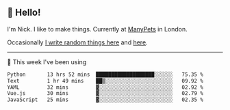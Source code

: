 ## 👋 Hello! 

I'm Nick. I like to make things. Currently at [ManyPets](https://manypets.com) in London.

Occasionally [I write random things here](https://nicksnell.com) and [here](https://twitter.com/nicksnell).

-------

🚀 This week I've been using

<!--START_SECTION:waka-->

```txt
Python       13 hrs 52 mins  ███████████████████░░░░░░   75.35 %
Text         1 hr 49 mins    ██▒░░░░░░░░░░░░░░░░░░░░░░   09.92 %
YAML         32 mins         ▓░░░░░░░░░░░░░░░░░░░░░░░░   02.92 %
Vue.js       30 mins         ▓░░░░░░░░░░░░░░░░░░░░░░░░   02.79 %
JavaScript   25 mins         ▓░░░░░░░░░░░░░░░░░░░░░░░░   02.35 %
```

<!--END_SECTION:waka-->

